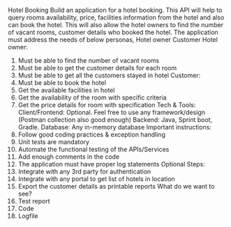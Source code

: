 Hotel Booking
  Build an application for a hotel booking. This API will help to query rooms availability, price,
  facilities information from the hotel and also can book the hotel. This will also allow the hotel
  owners to find the number of vacant rooms, customer details who booked the hotel.
The application must address the needs of below personas,
  Hotel owner
  Customer
Hotel owner:
  1. Must be able to find the number of vacant rooms
  2. Must be able to get the customer details for each room
  3. Must be able to get all the customers stayed in hotel
Customer:
  1. Must be able to book the hotel
  2. Get the available facilities in hotel
  3. Get the availability of the room with specific criteria
  4. Get the price details for room with specification
Tech & Tools:
  Client/Frontend: Optional. Feel free to use any framework/design (Postman collection
  also good enough)
  Backend: Java, Sprint boot, Gradle.
  Database: Any in-memory database
Important instructions:
  01. Follow good coding practices & exception handling
  02. Unit tests are mandatory
  03. Automate the functional testing of the APIs/Services
  04. Add enough comments in the code
  05. The application must have proper log statements
Optional Steps:
  1. Integrate with any 3rd party for authentication
  2. Integrate with any portal to get list of hotels in location
  3. Export the customer details as printable reports
What do we want to see?
  1. Test report
  2. Code
  3. Logfile
